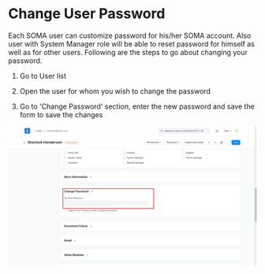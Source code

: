 
# Change User Password


Each SOMA user can customize password for his/her SOMA account. Also user with System Manager role will be able to reset password for himself as well as for other users. Following are the steps to go about changing your password.


1) Go to User list


2) Open the user for whom you wish to change the password


3) Go to 'Change Password' section, enter the new password and save the form to save the changes


![](/files/5itelik.png)


